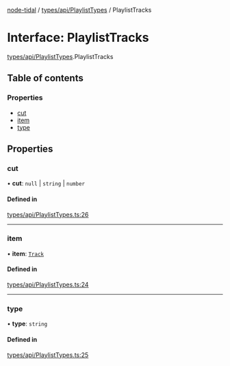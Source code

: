 [node-tidal](../README.md) / [types/api/PlaylistTypes](../modules/types_api_PlaylistTypes.md) / PlaylistTracks

# Interface: PlaylistTracks

[types/api/PlaylistTypes](../modules/types_api_PlaylistTypes.md).PlaylistTracks

## Table of contents

### Properties

- [cut](types_api_PlaylistTypes.PlaylistTracks.md#cut)
- [item](types_api_PlaylistTypes.PlaylistTracks.md#item)
- [type](types_api_PlaylistTypes.PlaylistTracks.md#type)

## Properties

### cut

• **cut**: ``null`` \| `string` \| `number`

#### Defined in

[types/api/PlaylistTypes.ts:26](https://github.com/Mawco/node-tidal/blob/7ca31f3/src/types/api/PlaylistTypes.ts#L26)

___

### item

• **item**: [`Track`](types_api_TrackTypes.Track.md)

#### Defined in

[types/api/PlaylistTypes.ts:24](https://github.com/Mawco/node-tidal/blob/7ca31f3/src/types/api/PlaylistTypes.ts#L24)

___

### type

• **type**: `string`

#### Defined in

[types/api/PlaylistTypes.ts:25](https://github.com/Mawco/node-tidal/blob/7ca31f3/src/types/api/PlaylistTypes.ts#L25)
